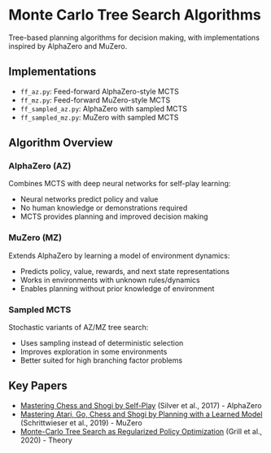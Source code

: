 # Monte Carlo Tree Search Algorithms

Tree-based planning algorithms for decision making, with implementations inspired by AlphaZero and MuZero.

## Implementations
- `ff_az.py`: Feed-forward AlphaZero-style MCTS
- `ff_mz.py`: Feed-forward MuZero-style MCTS
- `ff_sampled_az.py`: AlphaZero with sampled MCTS
- `ff_sampled_mz.py`: MuZero with sampled MCTS

## Algorithm Overview

### AlphaZero (AZ)
Combines MCTS with deep neural networks for self-play learning:
- Neural networks predict policy and value
- No human knowledge or demonstrations required
- MCTS provides planning and improved decision making

### MuZero (MZ)
Extends AlphaZero by learning a model of environment dynamics:
- Predicts policy, value, rewards, and next state representations
- Works in environments with unknown rules/dynamics
- Enables planning without prior knowledge of environment

### Sampled MCTS
Stochastic variants of AZ/MZ tree search:
- Uses sampling instead of deterministic selection
- Improves exploration in some environments
- Better suited for high branching factor problems

## Key Papers
- [Mastering Chess and Shogi by Self-Play](https://arxiv.org/abs/1712.01815) (Silver et al., 2017) - AlphaZero
- [Mastering Atari, Go, Chess and Shogi by Planning with a Learned Model](https://arxiv.org/abs/1911.08265) (Schrittwieser et al., 2019) - MuZero
- [Monte-Carlo Tree Search as Regularized Policy Optimization](https://arxiv.org/abs/2007.12509) (Grill et al., 2020) - Theory 